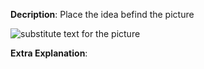 **Decription**: Place the idea befind the picture

![substitute text for the picture]()

**Extra Explanation**: